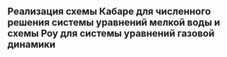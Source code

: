 ## Реализация схемы Кабаре для численного решения системы уравнений мелкой воды и схемы Роу для системы уравнений газовой динамики
